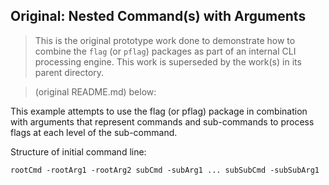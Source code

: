 Original:  Nested Command(s) with Arguments
-------------------------------------------

> This is the original prototype work done to demonstrate how to combine the
> `flag` (or `pflag`) packages as part of an internal CLI processing engine.
> This work is superseded by the work(s) in its parent directory.

> (original README.md) below:

This example attempts to use the flag (or pflag) package in
combination with arguments that represent commands and sub-commands to
process flags at each level of the sub-command.

Structure of initial command line:

    rootCmd -rootArg1 -rootArg2 subCmd -subArg1 ... subSubCmd -subSubArg1

